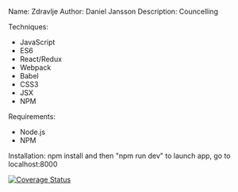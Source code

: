Name: Zdravlje
Author: Daniel Jansson
Description: Councelling

Techniques:
  - JavaScript
  - ES6
  - React/Redux
  - Webpack
  - Babel
  - CSS3
  - JSX
  - NPM

Requirements:
  - Node.js
  - NPM

Installation:
  npm install and then "npm run dev"
  to launch app, go to localhost:8000

  <a href='https://coveralls.io/github/dhanisthlm/Feelgood?branch=master'><img src='https://coveralls.io/repos/github/dhanisthlm/Feelgood/badge.svg?branch=master' alt='Coverage Status' /></a>



